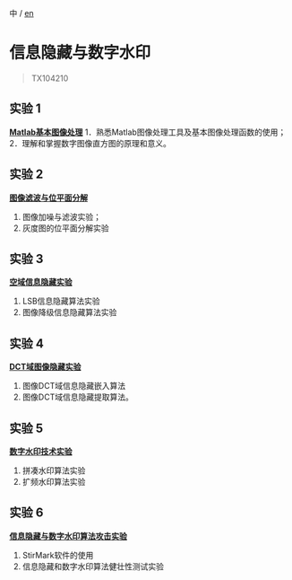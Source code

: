 中 / [en](/README_en.md)
# 信息隐藏与数字水印
> TX104210
## 实验 1
**[Matlab基本图像处理](/sy1/)**
1．熟悉Matlab图像处理工具及基本图像处理函数的使用；
2．理解和掌握数字图像直方图的原理和意义。

## 实验 2
**[图像滤波与位平面分解](/sy2/)**
1. 图像加噪与滤波实验；
2. 灰度图的位平面分解实验
   
## 实验 3
**[空域信息隐藏实验](/sy3/)**
1. LSB信息隐藏算法实验
2. 图像降级信息隐藏算法实验
   
## 实验 4
**[DCT域图像隐藏实验](/sy4/)**
1. 图像DCT域信息隐藏嵌入算法
2. 图像DCT域信息隐藏提取算法。

## 实验 5
**[数字水印技术实验](/sy5/)**
1. 拼凑水印算法实验
2. 扩频水印算法实验

## 实验 6
**[信息隐藏与数字水印算法攻击实验](/sy6/)**
1. StirMark软件的使用
2. 信息隐藏和数字水印算法健壮性测试实验

